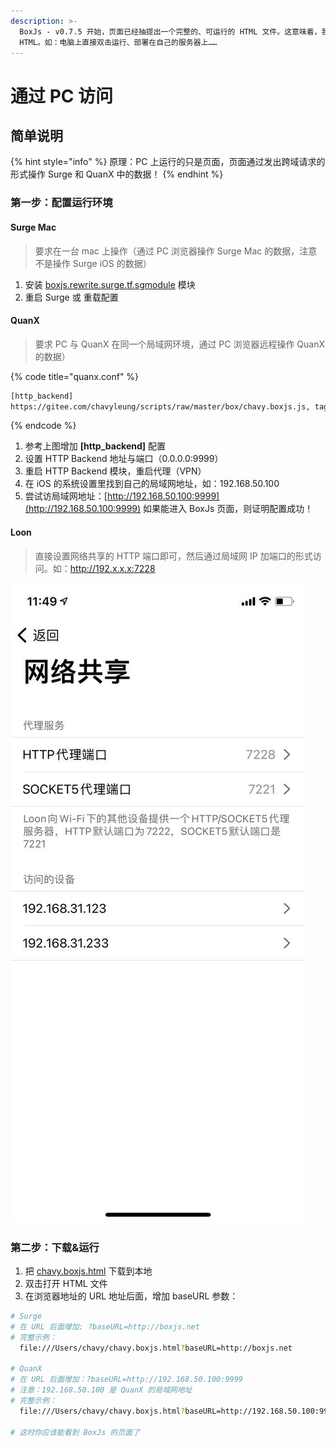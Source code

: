 ```yaml
---
description: >-
  BoxJs - v0.7.5 开始，页面已经抽提出一个完整的、可运行的 HTML 文件。这意味着，我们可以单独运行这份
  HTML。如：电脑上直接双击运行、部署在自己的服务器上……
---
```


# 通过 PC 访问

## 简单说明

{% hint style="info" %}
原理：PC 上运行的只是页面，页面通过发出跨域请求的形式操作 Surge 和 QuanX 中的数据！
{% endhint %}

### 第一步：配置运行环境

#### Surge Mac

> 要求在一台 mac 上操作（通过 PC 浏览器操作 Surge Mac 的数据，注意不是操作 Surge iOS 的数据）

1. 安装 [boxjs.rewrite.surge.tf.sgmodule](https://gitee.com/chavyleung/scripts/raw/master/box/rewrite/boxjs.rewrite.surge.tf.sgmodule) 模块
2. 重启 Surge 或 重载配置

#### QuanX

> 要求 PC 与 QuanX 在同一个局域网环境，通过 PC 浏览器远程操作 QuanX 的数据）

{% code title="quanx.conf" %}
```bash
[http_backend]
https://gitee.com/chavyleung/scripts/raw/master/box/chavy.boxjs.js, tag=BoxJs.net, path=^/, enabled=false
```
{% endcode %}

1. 参考上图增加 **\[http\_backend\]** 配置
2. 设置 HTTP Backend 地址与端口（0.0.0.0:9999）
3. 重启 HTTP Backend 模块，重启代理（VPN）
4. 在 iOS 的系统设置里找到自己的局域网地址，如：192.168.50.100
5. 尝试访局域网地址：[http://192.168.50.100:9999](http://192.168.50.100:9999) 如果能进入 BoxJs 页面，则证明配置成功！

#### Loon

> 直接设置网络共享的 HTTP 端口即可，然后通过局域网 IP 加端口的形式访问。如：http://192.x.x.x:7228

![](../.gitbook/assets/image.png)

### 第二步：下载&运行

1. 把 [chavy.boxjs.html](https://gitee.com/chavyleung/scripts/raw/master/box/chavy.boxjs.html) 下载到本地
2. 双击打开 HTML 文件
3. 在浏览器地址的 URL 地址后面，增加 baseURL 参数：

```bash
# Surge
# 在 URL 后面增加: ?baseURL=http://boxjs.net
# 完整示例：
 ​ file:///Users/chavy/chavy.boxjs.html?baseURL=http://boxjs.net

# QuanX
# 在 URL 后面增加：?baseURL=http://192.168.50.100:9999 
# 注意：192.168.50.100 是 QuanX 的局域网地址
# 完整示例：
 ​ file:///Users/chavy/chavy.boxjs.html?baseURL=http://192.168.50.100:9999

# 这时你应该能看到 BoxJs 的页面了

```




